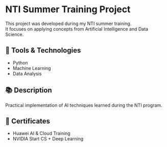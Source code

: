 # NTI Summer Training Project

This project was developed during my NTI summer training.  
It focuses on applying concepts from Artificial Intelligence and Data Science.  

## 🔧 Tools & Technologies
- Python  
- Machine Learning  
- Data Analysis  

## 📚 Description
Practical implementation of AI techniques learned during the NTI program.

## 🏅 Certificates
- Huawei AI & Cloud Training  
- NVIDIA Start CS + Deep Learning


